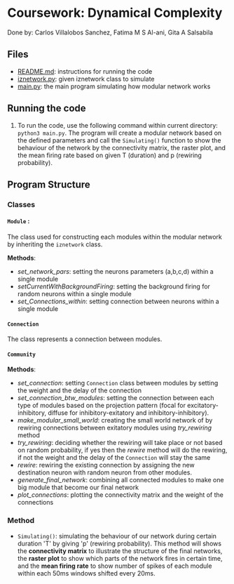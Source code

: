 # Coursework: Dynamical Complexity
Done by: Carlos Villalobos Sanchez, Fatima M S Al-ani, Gita A Salsabila

## Files
- [README.md](./README.md): instructions for running the code
- [iznetwork.py](./iznetwork.py): given iznetwork class to simulate 
- [main.py](./main.py): the main program simulating how modular network works  

## Running the code
1. To run the code, use the following command within current directory: `python3 main.py`. The program will create a modular network based on the defined parameters and call the `Simulating()` function to show the behaviour of the network by the connectivity matrix, the raster plot, and the mean firing rate based on given T (duration) and p (rewiring probability). 


## Program Structure 
### Classes
#### `Module` :
The class used for constructing each modules within the modular network by inheriting the `iznetwork` class. 

**Methods**:
- _set_network_pars_: setting the neurons parameters (a,b,c,d) within a single module
- _setCurrentWithBackgroundFiring_: setting the background firing for random neurons within a single module
- _set_Connections_within_: setting connection between neurons within a single module

#### `Connection`
The class represents a connection between modules.


#### `Community`
**Methods**:
- _set_connection_: setting `Connection` class between modules by setting the weight and the delay of the connection
- _set_connection_btw_modules_: setting the connection between each type of modules based on the projection pattern (focal for excitatory-inhibitory, diffuse for inhibitory-exitatory and inhibitory-inhibitory). 
- _make_modular_small_world_: creating the small world network of by rewiring connections between exitatory modules using _try_rewiring_ method
- _try_rewiring_: deciding whether the rewiring will take place or not based on random probability, if yes then the _rewire_ method will do the rewiring, if not the weight and the delay of the `Connection` will stay the same 
- _rewire_: rewiring the existing connection by assigning the new destination neuron with random neuron from other modules.
- _generate_final_network_: combining all connected modules to make one big module that become our final network
- _plot_connections_: plotting the connectivity matrix and the weight of the connections

### Method
- `Simulating()`: simulating the behaviour of our network during certain duration 'T' by giving 'p' (rewiring probability). This method will shows the **connectivity matrix** to illustrate the structure of the final networks, the **raster plot** to show which parts of the network fires in certain time, and the **mean firing rate** to show number of spikes of each module within each 50ms windows shifted every 20ms.
